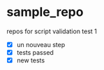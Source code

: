 # sample_repo
repos for script validation
test 1
- [x] un nouveau step
- [x] tests passed
- [x] new tests
